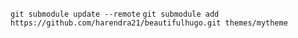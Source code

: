 `git submodule update --remote`
`git submodule add https://github.com/harendra21/beautifulhugo.git themes/mytheme`

